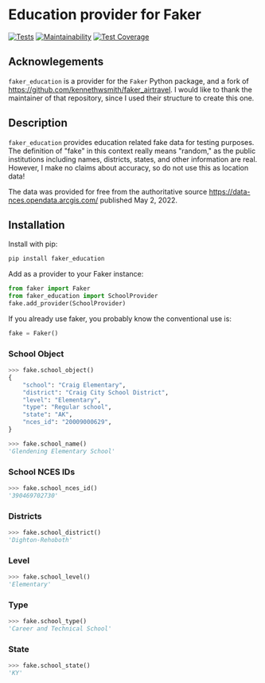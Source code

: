 
# Education provider for Faker
[![Tests](https://github.com/matthttam8411/faker_education/actions/workflows/python-app.yml/badge.svg)](https://github.com/matthttam8411/faker_education/actions/workflows/python-app.yml)
[![Maintainability](https://api.codeclimate.com/v1/badges/180ddde29f8aa4e8c869/maintainability)](https://codeclimate.com/github/matthttam8411/faker_education/maintainability)
[![Test Coverage](https://api.codeclimate.com/v1/badges/180ddde29f8aa4e8c869/test_coverage)](https://codeclimate.com/github/matthttam8411/faker_education/test_coverage)
## Acknowlegements


`faker_education` is a provider for the `Faker` Python package, and a fork of https://github.com/kennethwsmith/faker_airtravel.  I would like to thank the maintainer of that repository, since I used their structure to create this one.


## Description

`faker_education` provides education related fake data for testing purposes.  The definition of "fake" in this context really means "random," as the public institutions including names, districts, states, and other information are real.  However, I make no claims about accuracy, so do not use this as location data!

The data was provided for free from the authoritative source https://data-nces.opendata.arcgis.com/ published May 2, 2022.

## Installation

Install with pip:

``` bash
pip install faker_education
```

Add as a provider to your Faker instance:

``` python
from faker import Faker
from faker_education import SchoolProvider
fake.add_provider(SchoolProvider)
```

If you already use faker, you probably know the conventional use is:

```python
fake = Faker()
```


### School Object

``` python
>>> fake.school_object()
{
    "school": "Craig Elementary",
    "district": "Craig City School District",
    "level": "Elementary",
    "type": "Regular school",
    "state": "AK",
    "nces_id": "20009000629",
}

>>> fake.school_name()
'Glendening Elementary School'
```

### School NCES IDs

``` python
>>> fake.school_nces_id()
'390469702730'
```

### Districts

``` python
>>> fake.school_district()
'Dighton-Rehoboth'
```

### Level

``` python
>>> fake.school_level()
'Elementary'
```

### Type

``` python
>>> fake.school_type()
'Career and Technical School'
```

### State

``` python
>>> fake.school_state()
'KY'
```
